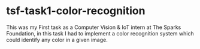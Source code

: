 # tsf-task1-color-recognition
This was my First task as a Computer Vision &amp; IoT intern at The Sparks Foundation, in this task I had to implement a color recognition system which could identify any color in a given image.
